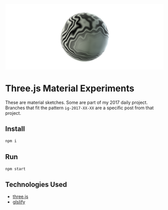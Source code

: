![Screenshot](screenshot.png)

# Three.js Material Experiments

These are material sketches. Some are part of my 2017 daily project. Branches
that fit the pattern `ig-2017-XX-XX` are a specific post from that project.

## Install

```bash
npm i
```

## Run

```
npm start
```

## Technologies Used

- [three.js](http://threejs.org)
- [glslify](https://github.com/stackgl/glslify)
